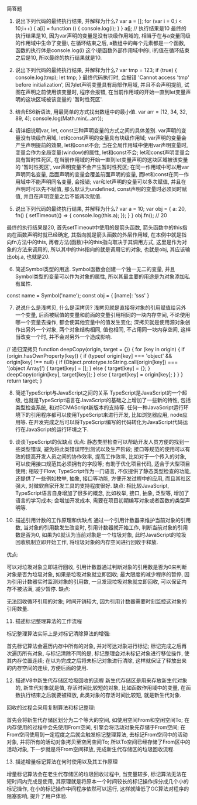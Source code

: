 简答题
1. 说出下列代码的最终执行结果, 并解释为什么?
var a = [];
for (var i = 0;i < 10;i++) {
    a[i] = function () {
        console.log(i);
    }
}
a[6](); // 执行结果是10
最终的执行结果是10, 因为var声明的变量是没有块级作用域的, 相当于在与a变量同级的作用域中生命了变量i, 在循环结束之后, a数组中的每个元素都是一个函数, 函数的执行体是console.log(i) 这个i是函数外部作用域中的i, i的值在循环结束之后是10, 所以最终的执行结果就是10.

2. 说出下列代码的最终执行结果, 并解释为什么?
var tmp = 123;
if (true) {
    console.log(tmp);
    let tmp;
}
最终代码执行时, 会报错 'Cannot access 'tmp' before initialization', 因为let声明变量具有局部作用域, 并且不会声明提前, 试图在声明之前使用该变量时, 程序会报错, 在当前作用域的开始一直到let变量声明的这块区域被该变量的 '暂时性死区'.

3. 结合ES6新语法, 用最简单的方式找出数组中的最小值.
var arr = [12, 34, 32, 89, 4];
console.log(Math.min(...arr));

4. 请详细说明var, let, const三种声明变量的方式之间的具体差别.
var声明的变量没有块级作用域, let和const声明的变量具有块级作用域;
var声明的变量会产生声明提前的效果, let和const不会;
当在全局作用域中使用var声明变量时, 变量会作为全局变量(window)的属性, let和const不会;
let和const声明变量会具有暂时性死区, 在当前作用域的开始一直到let变量声明的这块区域被该变量的 '暂时性死区', var声明变量不会产生暂时性死区;
在同一作用域中可以用var声明同名变量, 后面声明的变量会覆盖前面声明的变量, 而let和const在同一作用域中不能声明同名变量, 会报错;
var和let声明的变量可以多次赋值, 并且在声明时可以先不赋值, 那么默认为undefined, const声明的变量时必须同时赋值, 并且在声明变量之后不能再次赋值.

5. 说出下列代码的最终执行结果, 并解释为什么?
var a = 10;
var obj = {
    a: 20,
    fn() {
        setTimeout(() => {
            console.log(this.a);
        });
    }
}
obj.fn(); // 20

最终的执行结果是20, 首先setTimeout中使用的是箭头函数, 箭头函数中的this指向在函数声明时就已经确定, 其指向就是箭头函数的外层作用域, 在本例中就是指向fn方法中的this, 再者方法(函数)中的this指向取决于其调用方式, 这里是作为对象的方法来调用的, 所以其中的this指向的就是调用它的对象, 也就是obj, 其应该输出obj.a, 也就是20.

6. 简述Symbol类型的用途.
Symbol函数会创建一个独一无二的变量, 并且Symbol类型的变量可以作为对象的属性, 所以其最主要的用途是为对象添加私有属性.

const name = Symbol('name');
const obj = {
    [name]: 'sss'
}

7. 说说什么是浅拷贝, 什么是深拷贝?
浅拷贝就是直接将对象的引用赋值给另外一个变量, 后面被赋值的变量和前面的变量引用相同的一块内存空间, 不论使用哪一个变量去操作, 都会使其他变量中的值发生变化;
深拷贝就是使用源对象创作出另外一个对象, 两个对象结构相同, 值也相同, 不占用同一块内存空间, 这样当改变一个时, 并不会对另外一个造成影响.

// 递归深拷贝
function deepCopy(origin, target = {}) {
    for (key in origin) {
        if (origin.hasOwnProperty(key)) {
            if (typeof origin[key] === 'object' && origin[key] !== null) {
                if (Object.prototype.toString.call(origin[key]) === '[object Array]') {
                    target[key] = [];
                } else {
                    target[key] = {};
                }
                deepCopy(origin[key], target[key]);
            } else {
                target[key] = origin[key];
            }
        }
    }
    return target;
}

8. 简述TypeScript与JavaScript之间的关系
TypeScript是JavaScript的一个超级, 也就是TypeScript语言在JavaScript的基础之上增加了一些新的特性, 包括类型检查系统, 和对ECMAScript新版本的支持等. 任何一种JavaScript运行环境下的引用程序都可以使用TypeScript来进行开发, 比如浏览器应用, node应用等. 在开发完成之后可以将TypeScript编写的代码转化为JavaScript代码运行在JavaScript的运行环境之下.

9. 谈谈TypeScript的优缺点
优点:
静态类型检查可以帮助开发人员方便的找到一些类型错误, 避免将此类错误带到测试以及生产阶段;
接口等规范的使用可以有效的提高开发人员之间的协作效率, 提高工作效率, 比如对于一个传入的对象, 可以使用接口规范其必须拥有的字段等;
有助于优化项目代码, 适合于大型项目使用;
相较于Flow, TypeScript作为一门语言, 不仅提供了静态类型检查的功能, 还提供了一些例如枚举, 抽象, 接口等功能, 方便开发过程中的应用, 而且其社区强大, 对微软自家开发工具的支持程度很好.
缺点:
相比较JavaScript, TypeScript语言自身增加了很多的概念, 比如枚举, 接口, 抽象, 泛型等, 增加了语言的学习成本;
会增加开发成本, 需要在项目初期编写对象或者函数的类型声明等.

10. 描述引用计数的工作原理和优缺点
通过一个引用计数器来维护当前对象的引用数, 当对象的引用数发生改变时, 引用计数器就开始工作, 判断当前对象的引用数是否为0, 如果为0就认为当前对象是一个垃圾对象, 此时JavaScript的垃圾回收机制立即开始工作, 将垃圾对象的内存空间进行回收于释放.

优点:

可以对垃圾对象立即进行回收, 引用计数器通过判断对象的引用数是否为0来判断对象是否为垃圾对象, 如果是垃圾对象就立即回收;
最大限度的减少程序的暂停, 因为引用计数器实时监测对象的引用数, 一旦发现垃圾对象就立即回收, 可以保证内存不被沾满, 减少暂停.
缺点:

无法回收循环引用的对象;
时间开销较大, 因为引用计数器需要时刻监控这对象的引用数量.

11. 描述标记整理算法的工作流程

标记整理算法实际上是对标记清除算法的增强:

首先标记算法会遍历内存中所有的对象, 并对可达对象进行标记;
标记完成之后再次遍历所有对象, 与标记清除不同的是, 标记整理会对未标记对象进行移位操作, 使其内存位置连续;
在以为完成之后将未标记对象进行清除, 这样就保证了释放出来的内存空间的连续, 方便后面的使用.

12. 描述V8中新生代存储区垃圾回收的流程
新生代存储区是用来存放新生代对象的, 新生代对象就是值, 存活时间比较短的对象, 比如函数作用域中的变量, 在函数执行结束之后就要被释放, 此类对象的存活时间比较短, 就是新生代对象.

回收的过程会采用复制算法和标记整理:

首先会将新生代存储区划分为二个等大的空间, 如使用空间From和空闲空间To;
在内存使用的过程中会先使用From空间, 引擎会将活动对象先存储于From空间;
在From空间使用到一定程度之后就会触发标记整理算法, 去标记From空间中的活动对象, 并将所有的活动对象拷贝至空闲空间To;
所以To空间已经存储了From区中的活动对象, 下一步就是将From空间释放, 完成新生代存储区的垃圾回收流程.

13. 描述增量标记算法在何时使用以及其工作原理

增量标记算法会在老生代存储区的垃圾回收过程中, 当变量较多, 标记算法无法在短时间内完成是使用, 其原理就是将原本一个时间较长的标记操作拆分成几个小的标记操作, 在小的标记操作中间程序依然可以运行, 这样就降低了GC算法对程序的阻塞影响, 提升了用户体验.